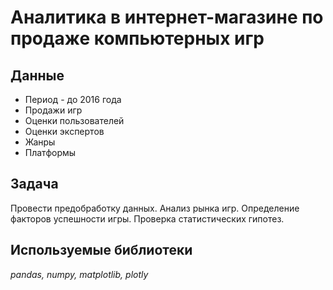 # Аналитика в интернет-магазине по продаже компьютерных игр


## Данные

* Период - до 2016 года
* Продажи игр
* Оценки пользователей
* Оценки экспертов
* Жанры 
* Платформы

## Задача

Провести предобработку данных. Анализ рынка игр. Определение факторов успешности игры. Проверка статистических гипотез.

## Используемые библиотеки
*pandas, numpy, matplotlib, plotly*
